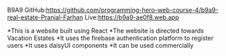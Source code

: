 B9A9
GitHub:https://github.com/programming-hero-web-course-4/b9a9-real-estate-Pranjal-Farhan
Live:https://b9a9-ae0f8.web.app

*This is a website built using React
*The website is directed towards Vacation Estates
*It uses the firebase authentication platform to register users
*It uses daisyUI components
*It can be used commercially
